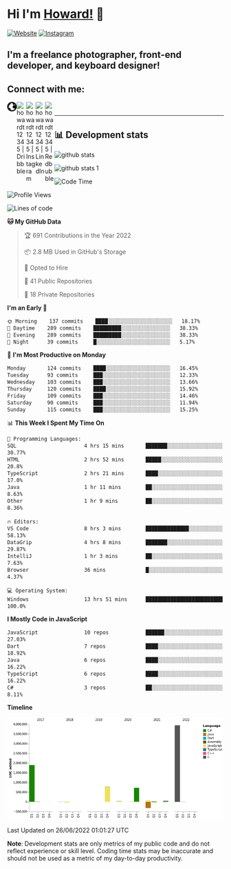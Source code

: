 # Hi I'm [Howard!][website] 👋

[![Website](https://img.shields.io/website?label=howardt12345.com&style=for-the-badge&url=https%3A%2F%2Fhowardt12345.com)](https://howardt12345.com)
[![Instagram](https://img.shields.io/badge/instagram-%23E4405F.svg?&style=for-the-badge&logo=instagram&logoColor=white)](https://instagram.com/howardt12345)

I'm a freelance photographer, front-end developer, and keyboard designer!
---

## Connect with me:

[<img align="left" alt="howardt12345.com" width="22px" src="https://raw.githubusercontent.com/iconic/open-iconic/master/svg/globe.svg" />][website]
[<img align="left" alt="howardt12345 | Dribbble" width="22px" src="https://cdn.jsdelivr.net/npm/simple-icons@v3/icons/dribbble.svg" />][dribbble]
[<img align="left" alt="howardt12345 | Instagram" width="22px" src="https://cdn.jsdelivr.net/npm/simple-icons@v3/icons/instagram.svg" />][instagram]
[<img align="left" alt="howardt12345 | LinkedIn" width="22px" src="https://cdn.jsdelivr.net/npm/simple-icons@v3/icons/linkedin.svg" />][linkedin]
[<img align="left" alt="howardt12345 | Redbubble" width="22px" src="https://cdn.jsdelivr.net/npm/simple-icons@v3/icons/redbubble.svg" />][redbubble]

<br />

---

## 📊 Development stats

![github stats](https://github-readme-stats.vercel.app/api?username=howardt12345&show_icons=true&hide_border=true&theme=dark&hide=contribs,issues)

![github stats 1](https://github-readme-stats.vercel.app/api/top-langs?username=howardt12345&langs_count=8&show_icons=true&hide_border=true&theme=dark&layout=compact)

<!--START_SECTION:waka-->
![Code Time](http://img.shields.io/badge/Code%20Time-0%20secs-blue)

![Profile Views](http://img.shields.io/badge/Profile%20Views-0-blue)

![Lines of code](https://img.shields.io/badge/From%20Hello%20World%20I%27ve%20Written-7%20Million%20lines%20of%20code-blue)

**🐱 My GitHub Data** 

> 🏆 691 Contributions in the Year 2022
 > 
> 📦 2.8 MB Used in GitHub's Storage 
 > 
> 💼 Opted to Hire
 > 
> 📜 41 Public Repositories 
 > 
> 🔑 18 Private Repositories  
 > 
**I'm an Early 🐤** 

```text
🌞 Morning    137 commits    ████░░░░░░░░░░░░░░░░░░░░░   18.17% 
🌆 Daytime    289 commits    █████████░░░░░░░░░░░░░░░░   38.33% 
🌃 Evening    289 commits    █████████░░░░░░░░░░░░░░░░   38.33% 
🌙 Night      39 commits     █░░░░░░░░░░░░░░░░░░░░░░░░   5.17%

```
📅 **I'm Most Productive on Monday** 

```text
Monday       124 commits    ████░░░░░░░░░░░░░░░░░░░░░   16.45% 
Tuesday      93 commits     ███░░░░░░░░░░░░░░░░░░░░░░   12.33% 
Wednesday    103 commits    ███░░░░░░░░░░░░░░░░░░░░░░   13.66% 
Thursday     120 commits    ████░░░░░░░░░░░░░░░░░░░░░   15.92% 
Friday       109 commits    ███░░░░░░░░░░░░░░░░░░░░░░   14.46% 
Saturday     90 commits     ███░░░░░░░░░░░░░░░░░░░░░░   11.94% 
Sunday       115 commits    ███░░░░░░░░░░░░░░░░░░░░░░   15.25%

```


📊 **This Week I Spent My Time On** 

```text
💬 Programming Languages: 
SQL                      4 hrs 15 mins       ███████░░░░░░░░░░░░░░░░░░   30.77% 
HTML                     2 hrs 52 mins       █████░░░░░░░░░░░░░░░░░░░░   20.8% 
TypeScript               2 hrs 21 mins       ████░░░░░░░░░░░░░░░░░░░░░   17.0% 
Java                     1 hr 11 mins        ██░░░░░░░░░░░░░░░░░░░░░░░   8.63% 
Other                    1 hr 9 mins         ██░░░░░░░░░░░░░░░░░░░░░░░   8.36%

🔥 Editors: 
VS Code                  8 hrs 3 mins        ██████████████░░░░░░░░░░░   58.13% 
DataGrip                 4 hrs 8 mins        ███████░░░░░░░░░░░░░░░░░░   29.87% 
IntelliJ                 1 hr 3 mins         ██░░░░░░░░░░░░░░░░░░░░░░░   7.63% 
Browser                  36 mins             █░░░░░░░░░░░░░░░░░░░░░░░░   4.37%

💻 Operating System: 
Windows                  13 hrs 51 mins      █████████████████████████   100.0%

```

**I Mostly Code in JavaScript** 

```text
JavaScript               10 repos            ██████░░░░░░░░░░░░░░░░░░░   27.03% 
Dart                     7 repos             ████░░░░░░░░░░░░░░░░░░░░░   18.92% 
Java                     6 repos             ████░░░░░░░░░░░░░░░░░░░░░   16.22% 
TypeScript               6 repos             ████░░░░░░░░░░░░░░░░░░░░░   16.22% 
C#                       3 repos             ██░░░░░░░░░░░░░░░░░░░░░░░   8.11%

```


**Timeline**

![Chart not found](https://raw.githubusercontent.com/howardt12345/howardt12345/master/charts/bar_graph.png) 


 Last Updated on 26/06/2022 01:01:27 UTC
<!--END_SECTION:waka-->

**Note**: Development stats are only metrics of my public code and do not reflect experience or skill level. Coding time stats may be inaccurate and should not be used as a metric of my day-to-day productivity.

[website]: https://howardt12345.com
[dribbble]: https://dribbble.com/howardt12345
[instagram]: https://instagram.com/howardt12345
[linkedin]: https://linkedin.com/in/howardt12345
[redbubble]: https://www.redbubble.com/people/howardt12345/
